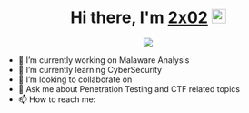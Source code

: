 <div align="center">
   <h1>Hi there, I'm <a href="2x02.github.io/">2x02</a> <img src="https://media.giphy.com/media/hvRJCLFzcasrR4ia7z/giphy.gif" width="25px"> </h1>
   
   
   <img src="https://pronoun.cyou/x/y?subject=He&object=Him&height=20"> 
</div>

- 🔭 I’m currently working on Malaware Analysis
- 🌱 I’m currently learning CyberSecurity
- 👯 I’m looking to collaborate on 
- 💬 Ask me about Penetration Testing and CTF related topics
- 📫 How to reach me: 
